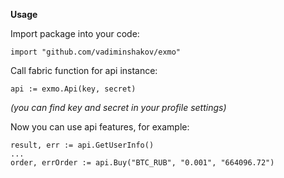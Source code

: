 **Usage**                          

Import package into your code:                      

    import "github.com/vadiminshakov/exmo"

Call fabric function for api instance:            

    api := exmo.Api(key, secret)

*(you can find key and secret in your profile settings)*  
  
Now you can use api features, for example:      

    result, err := api.GetUserInfo()
    ...
    order, errOrder := api.Buy("BTC_RUB", "0.001", "664096.72")
    